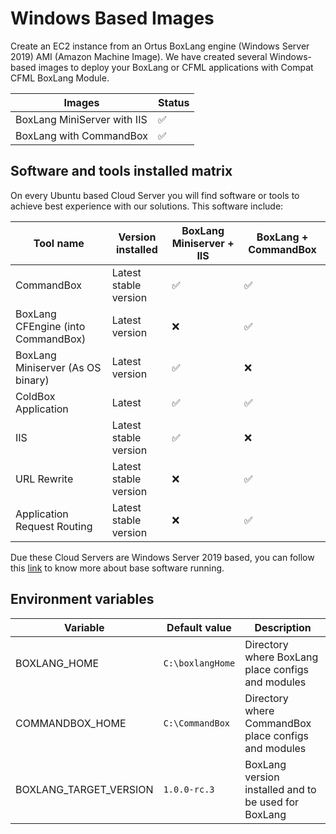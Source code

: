 # Windows Based Images

Create an EC2 instance from an Ortus BoxLang engine \(Windows Server 2019\) AMI \(Amazon Machine Image\).  We have created several Windows-based images to deploy your BoxLang or CFML applications with Compat CFML BoxLang Module.

| Images                        | Status                                          |
| ----------------------------- | ----------------------------------------------- |
| BoxLang MiniServer with IIS   | :white_check_mark:                              |
| BoxLang with CommandBox       | :white_check_mark:                              |

## Software and tools installed matrix

On every Ubuntu based Cloud Server you will find software or tools to achieve best experience with our solutions. This software include:

|**Tool name**|**Version installed**|**BoxLang Miniserver + IIS**|**BoxLang + CommandBox**|
|-------------|---------------------|------------------------------|---------------------------|
|CommandBox   |Latest stable version| :white_check_mark:           | :white_check_mark:        |
|BoxLang CFEngine (into CommandBox)|Latest version|:x:|:white_check_mark:|
|BoxLang Miniserver (As OS binary)|Latest version|:white_check_mark:|:x:|
|ColdBox Application|Latest|:white_check_mark:|:white_check_mark:|
|IIS|Latest stable version|:white_check_mark:|:x:|
|URL Rewrite|Latest stable version|:x:|:white_check_mark:|
|Application Request Routing|Latest stable version|:x:|:white_check_mark:|

Due these Cloud Servers are Windows Server 2019 based, you can follow this [link](https://azuremarketplace.microsoft.com/en-us/marketplace/apps/microsoftwindowsserver.windowsserver?tab=Overview) to know more about base software running.

## Environment variables

|**Variable**|**Default value**|**Description**|
|-------------|-----------------|--------------|
|BOXLANG_HOME|`C:\boxlangHome`|Directory where BoxLang place configs and modules|
|COMMANDBOX_HOME|`C:\CommandBox`|Directory where CommandBox place configs and modules|
|BOXLANG_TARGET_VERSION| `1.0.0-rc.3` |BoxLang version installed and to be used for BoxLang|